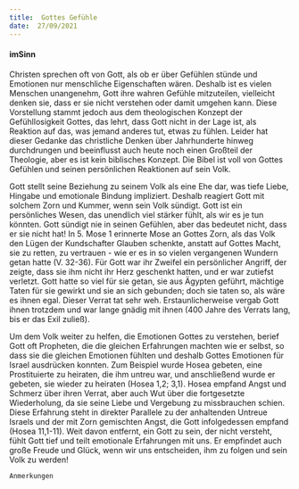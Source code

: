 ```yaml
---
title:  Gottes Gefühle
date:  27/09/2021
---
```


#### imSinn

Christen sprechen oft von Gott, als ob er über Gefühlen stünde und Emotionen nur menschliche Eigenschaften wären. Deshalb ist es vielen Menschen unangenehm, Gott ihre wahren Gefühle mitzuteilen, vielleicht denken sie, dass er sie nicht verstehen oder damit umgehen kann. Diese Vorstellung stammt jedoch aus dem theologischen Konzept der Gefühllosigkeit Gottes, das lehrt, dass Gott nicht in der Lage ist, als Reaktion auf das, was jemand anderes tut, etwas zu fühlen. Leider hat dieser Gedanke das christliche Denken über Jahrhunderte hinweg durchdrungen und beeinflusst auch heute noch einen Großteil der Theologie, aber es ist kein biblisches Konzept. Die Bibel ist voll von Gottes Gefühlen und seinen persönlichen Reaktionen auf sein Volk.

Gott stellt seine Beziehung zu seinem Volk als eine Ehe dar, was tiefe Liebe, Hingabe und emotionale Bindung impliziert. Deshalb reagiert Gott mit solchem Zorn und Kummer, wenn sein Volk sündigt. Gott ist ein persönliches Wesen, das unendlich viel stärker fühlt, als wir es je tun könnten. Gott sündigt nie in seinen Gefühlen, aber das bedeutet nicht, dass er sie nicht hat! In 5. Mose 1 erinnerte Mose an Gottes Zorn, als das Volk den Lügen der Kundschafter Glauben schenkte, anstatt auf Gottes Macht, sie zu retten, zu vertrauen - wie er es in so vielen vergangenen Wundern getan hatte (V. 32-36). Für Gott war ihr Zweifel ein persönlicher Angriff, der zeigte, dass sie ihm nicht ihr Herz geschenkt hatten, und er war zutiefst verletzt. Gott hatte so viel für sie getan, sie aus Ägypten geführt, mächtige Taten für sie gewirkt und sie an sich gebunden; doch sie taten so, als wäre es ihnen egal. Dieser Verrat tat sehr weh. Erstaunlicherweise vergab Gott ihnen trotzdem und war lange gnädig mit ihnen (400 Jahre des Verrats lang, bis er das Exil zuließ).

Um dem Volk weiter zu helfen, die Emotionen Gottes zu verstehen, berief Gott oft Propheten, die die gleichen Erfahrungen machten wie er selbst, so dass sie die gleichen Emotionen fühlten und deshalb Gottes Emotionen für Israel ausdrücken konnten. Zum Beispiel wurde Hosea gebeten, eine Prostituierte zu heiraten, die ihm untreu war, und anschließend wurde er gebeten, sie wieder zu heiraten (Hosea 1,2; 3,1). Hosea empfand Angst und Schmerz über ihren Verrat, aber auch Wut über die fortgesetzte Wiederholung, da sie seine Liebe und Vergebung zu missbrauchen schien. Diese Erfahrung steht in direkter Parallele zu der anhaltenden Untreue Israels und der mit Zorn gemischten Angst, die Gott infolgedessen empfand (Hosea 11,1-11). Weit davon entfernt, ein Gott zu sein, der nicht versteht, fühlt Gott tief und teilt emotionale Erfahrungen mit uns. Er empfindet auch große Freude und Glück, wenn wir uns entscheiden, ihm zu folgen und sein Volk zu werden!


`Anmerkungen`
